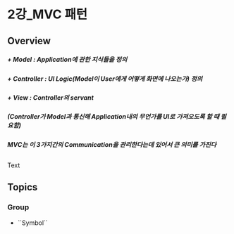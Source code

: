 # 2강_MVC 패턴

## Overview

##### + Model : Application에 관한 지식들을 정의

##### + Controller : UI Logic(Model이 User에게 어떻게 화면에 나오는가) 정의

##### + View : Controller의 servant
##### (Controller가 Model과 통신해 Application내의 무언가를 UI로 가져오도록 할 때 필요함)

##### MVC는 이 3가지간의 Communication을 관리한다는데 있어서 큰 의미를 가진다

## 

<!--@START_MENU_TOKEN@-->Text<!--@END_MENU_TOKEN@-->

## Topics

### <!--@START_MENU_TOKEN@-->Group<!--@END_MENU_TOKEN@-->

- <!--@START_MENU_TOKEN@-->``Symbol``<!--@END_MENU_TOKEN@-->
